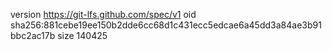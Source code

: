 version https://git-lfs.github.com/spec/v1
oid sha256:881cebe19ee150b2dde6cc68d1c431ecc5edcae6a45dd3a84ae3b91bbc2ac17b
size 140425
